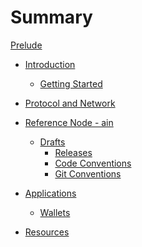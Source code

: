 # Summary

[Prelude](./prelude.md)

- [Introduction]()
    - [Getting Started]()

- [Protocol and Network](./proto.md)

- [Reference Node - ain](./ain.md)
    - [Drafts]()
        - [Releases](./drafts/releases.md)
        - [Code Conventions]()
        - [Git Conventions]() 

- [Applications]()
    - [Wallets]()

- [Resources]()